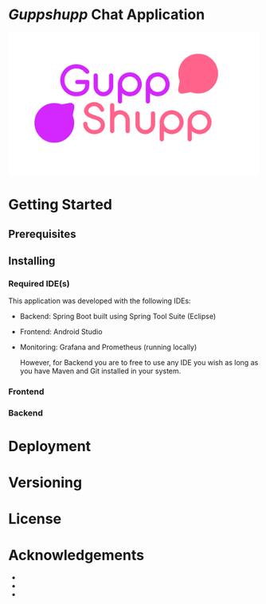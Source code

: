 # *Guppshupp* Chat Application

![GuppShupp Main Logo](StompProtocol\example-client\src\main\res\drawable\loader.gif)

# Getting Started

## Prerequisites

## Installing

### Required IDE(s)

This application was developed with the following IDEs:

- Backend: Spring Boot built using Spring Tool Suite (Eclipse)

- Frontend: Android Studio

- Monitoring: Grafana and Prometheus (running locally)

  However, for Backend you are to free to use any IDE you wish as long as you have Maven and Git installed in your system.

### Frontend

### Backend

# Deployment

# Versioning

# License

# Acknowledgements

- [Flaticon]: https://www.flaticon.com	"Flaticon for the usage of icons in our application"

- [NaikSoftware]: https://github.com/NaikSoftware/StompProtocolAndroid	"We used NaikSoftware's Stomp Protocol Client Starter code  for communicating with Android to the Server "

- 

  

  